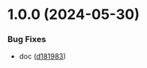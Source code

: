 # 1.0.0 (2024-05-30)


### Bug Fixes

* doc ([d181983](https://github.com/tiavina-mika/check-password-complexity/commit/d18198359bd8605ee896d6606706462d863ced9b))
